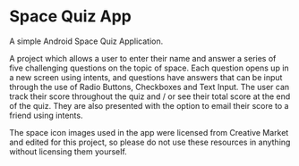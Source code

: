 # Space Quiz App

A simple Android Space Quiz Application. 

A project which allows a user to enter their name and answer a series of five challenging questions on the topic of space.
Each question opens up in a new screen using intents, and questions have answers that can be input through the use of Radio Buttons, Checkboxes and Text Input. 
The user can track their score throughout the quiz and / or see their total score at the end of the quiz. They are also presented with the option to email their score to a friend using intents. 

The space icon images used in the app were licensed from Creative Market and edited for this project, so please do not use these resources in anything without licensing them yourself.
